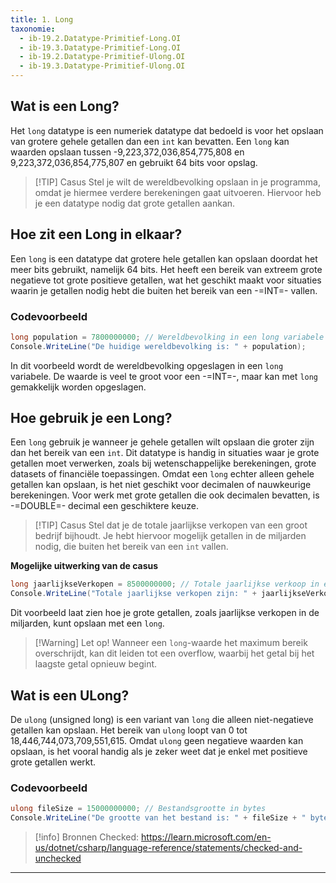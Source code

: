 ```yaml
---
title: 1. Long
taxonomie:
  - ib-19.2.Datatype-Primitief-Long.OI
  - ib-19.3.Datatype-Primitief-Long.OI
  - ib-19.2.Datatype-Primitief-Ulong.OI
  - ib-19.3.Datatype-Primitief-Ulong.OI
---
```


## Wat is een Long?
Het `long` datatype is een numeriek datatype dat bedoeld is voor het opslaan van grotere gehele getallen dan een `int` kan bevatten. Een `long` kan waarden opslaan tussen -9,223,372,036,854,775,808 en 9,223,372,036,854,775,807 en gebruikt 64 bits voor opslag.

> [!TIP] Casus
> Stel je wilt de wereldbevolking opslaan in je programma, omdat je hiermee verdere berekeningen gaat uitvoeren. Hiervoor heb je een datatype nodig dat grote getallen aankan.

## Hoe zit een Long in elkaar?
Een `long` is een datatype dat grotere hele getallen kan opslaan doordat het meer bits gebruikt, namelijk 64 bits. Het heeft een bereik van extreem grote negatieve tot grote positieve getallen, wat het geschikt maakt voor situaties waarin je getallen nodig hebt die buiten het bereik van een -=INT=- vallen.

### Codevoorbeeld
```C#
long population = 7800000000; // Wereldbevolking in een long variabele
Console.WriteLine("De huidige wereldbevolking is: " + population);
```

In dit voorbeeld wordt de wereldbevolking opgeslagen in een `long` variabele. De waarde is veel te groot voor een -=INT=-, maar kan met `long` gemakkelijk worden opgeslagen.

## Hoe gebruik je een Long?
Een `long` gebruik je wanneer je gehele getallen wilt opslaan die groter zijn dan het bereik van een `int`. Dit datatype is handig in situaties waar je grote getallen moet verwerken, zoals bij wetenschappelijke berekeningen, grote datasets of financiële toepassingen. Omdat een `long` echter alleen gehele getallen kan opslaan, is het niet geschikt voor decimalen of nauwkeurige berekeningen. Voor werk met grote getallen die ook decimalen bevatten, is -=DOUBLE=- decimal een geschiktere keuze.

> [!TIP] Casus
> Stel dat je de totale jaarlijkse verkopen van een groot bedrijf bijhoudt. Je hebt hiervoor mogelijk getallen in de miljarden nodig, die buiten het bereik van een `int` vallen.

**Mogelijke uitwerking van de casus**
```C#
long jaarlijkseVerkopen = 8500000000; // Totale jaarlijkse verkoop in een long variabele
Console.WriteLine("Totale jaarlijkse verkopen zijn: " + jaarlijkseVerkopen + " euro");
```

Dit voorbeeld laat zien hoe je grote getallen, zoals jaarlijkse verkopen in de miljarden, kunt opslaan met een `long`.

> [!Warning] Let op!
> Wanneer een `long`-waarde het maximum bereik overschrijdt, kan dit leiden tot een overflow, waarbij het getal bij het laagste getal opnieuw begint. 

## Wat is een ULong?
De `ulong` (unsigned long) is een variant van `long` die alleen niet-negatieve getallen kan opslaan. Het bereik van `ulong` loopt van 0 tot 18,446,744,073,709,551,615. Omdat `ulong` geen negatieve waarden kan opslaan, is het vooral handig als je zeker weet dat je enkel met positieve grote getallen werkt.

### Codevoorbeeld
```C#
ulong fileSize = 15000000000; // Bestandsgrootte in bytes
Console.WriteLine("De grootte van het bestand is: " + fileSize + " bytes");
```

> [!info] Bronnen
> Checked: https://learn.microsoft.com/en-us/dotnet/csharp/language-reference/statements/checked-and-unchecked

---

